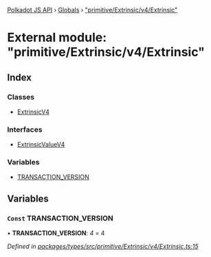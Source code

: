[Polkadot JS API](../README.md) › [Globals](../globals.md) › ["primitive/Extrinsic/v4/Extrinsic"](_primitive_extrinsic_v4_extrinsic_.md)

# External module: "primitive/Extrinsic/v4/Extrinsic"

## Index

### Classes

* [ExtrinsicV4](../classes/_primitive_extrinsic_v4_extrinsic_.extrinsicv4.md)

### Interfaces

* [ExtrinsicValueV4](../interfaces/_primitive_extrinsic_v4_extrinsic_.extrinsicvaluev4.md)

### Variables

* [TRANSACTION_VERSION](_primitive_extrinsic_v4_extrinsic_.md#const-transaction_version)

## Variables

### `Const` TRANSACTION_VERSION

• **TRANSACTION_VERSION**: *4* = 4

*Defined in [packages/types/src/primitive/Extrinsic/v4/Extrinsic.ts:15](https://github.com/polkadot-js/api/blob/458dec53dc/packages/types/src/primitive/Extrinsic/v4/Extrinsic.ts#L15)*
